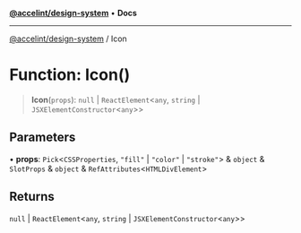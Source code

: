 [**@accelint/design-system**](../README.md) • **Docs**

***

[@accelint/design-system](../README.md) / Icon

# Function: Icon()

> **Icon**(`props`): `null` \| `ReactElement`\<`any`, `string` \| `JSXElementConstructor`\<`any`\>\>

## Parameters

• **props**: `Pick`\<`CSSProperties`, `"fill"` \| `"color"` \| `"stroke"`\> & `object` & `SlotProps` & `object` & `RefAttributes`\<`HTMLDivElement`\>

## Returns

`null` \| `ReactElement`\<`any`, `string` \| `JSXElementConstructor`\<`any`\>\>
